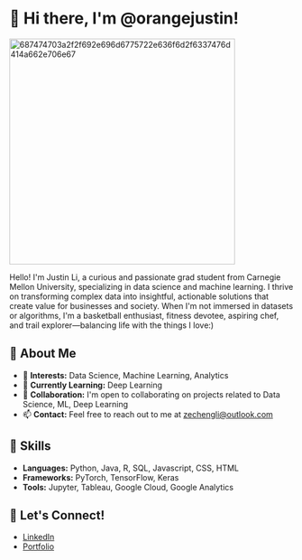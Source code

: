 # 👋 Hi there, I'm @orangejustin!

<img width="400" alt="687474703a2f2f692e696d6775722e636f6d2f6337476d414a662e706e67" src="https://github.com/orangejustin/orangejustin/assets/81987214/bac618af-1b17-42ba-bc47-6357456002c0">


Hello! I'm Justin Li, a curious and passionate grad student from Carnegie Mellon University, specializing in data science and machine learning. I thrive on transforming complex data into insightful, actionable solutions that create value for businesses and society. When I'm not immersed in datasets or algorithms, I'm a basketball enthusiast, fitness devotee, aspiring chef, and trail explorer—balancing life with the things I love:)

## 🌟 About Me

- 👀 **Interests:** Data Science, Machine Learning, Analytics
- 🌱 **Currently Learning:** Deep Learning
- 💞️ **Collaboration:** I'm open to collaborating on projects related to Data Science, ML, Deep Learning
- 📫 **Contact:** Feel free to reach out to me at [zechengli@outlook.com](mailto:zechengli@outlook.com)

## 🚀 Skills

- **Languages:** Python, Java, R, SQL, Javascript, CSS, HTML
- **Frameworks:** PyTorch, TensorFlow, Keras
- **Tools:** Jupyter, Tableau, Google Cloud, Google Analytics

## 🤝 Let's Connect!

- [LinkedIn](https://www.linkedin.com/in/zecheng-li-664536213/)
- [Portfolio](https://orangejustin.github.io/)
